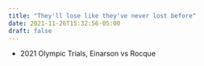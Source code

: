```yaml
---
title: "They'll lose like they've never lost before"
date: 2021-11-26T15:32:56-05:00
draft: false
---
```

- 2021 Olympic Trials, Einarson vs Rocque